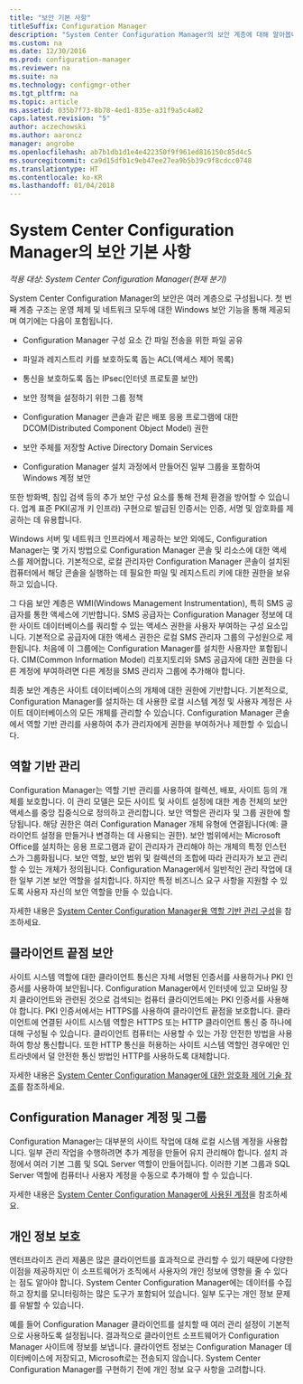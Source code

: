 ```yaml
---
title: "보안 기본 사항"
titleSuffix: Configuration Manager
description: "System Center Configuration Manager의 보안 계층에 대해 알아봅니다."
ms.custom: na
ms.date: 12/30/2016
ms.prod: configuration-manager
ms.reviewer: na
ms.suite: na
ms.technology: configmgr-other
ms.tgt_pltfrm: na
ms.topic: article
ms.assetid: 035b7f73-8b78-4ed1-835e-a31f9a5c4a02
caps.latest.revision: "5"
author: aczechowski
ms.author: aaroncz
manager: angrobe
ms.openlocfilehash: ab7b1db1d1e4e422350f9f961ed816150c85d4c5
ms.sourcegitcommit: ca9d15dfb1c9eb47ee27ea9b5b39c9f8cdcc0748
ms.translationtype: HT
ms.contentlocale: ko-KR
ms.lasthandoff: 01/04/2018
---
```

# <a name="fundamentals-of-security-for-system-center-configuration-manager"></a>System Center Configuration Manager의 보안 기본 사항

*적용 대상: System Center Configuration Manager(현재 분기)*

System Center Configuration Manager의 보안은 여러 계층으로 구성됩니다. 첫 번째 계층 구조는 운영 체제 및 네트워크 모두에 대한 Windows 보안 기능을 통해 제공되며 여기에는 다음이 포함됩니다.  

-   Configuration Manager 구성 요소 간 파일 전송을 위한 파일 공유  

-   파일과 레지스트리 키를 보호하도록 돕는 ACL(액세스 제어 목록)  

-   통신을 보호하도록 돕는 IPsec(인터넷 프로토콜 보안)  

-   보안 정책을 설정하기 위한 그룹 정책  

-   Configuration Manager 콘솔과 같은 배포 응용 프로그램에 대한 DCOM(Distributed Component Object Model) 권한  

-   보안 주체를 저장할 Active Directory Domain Services  

-   Configuration Manager 설치 과정에서 만들어진 일부 그룹을 포함하여 Windows 계정 보안  

또한 방화벽, 침입 검색 등의 추가 보안 구성 요소를 통해 전체 환경을 방어할 수 있습니다. 업계 표준 PKI(공개 키 인프라) 구현으로 발급된 인증서는 인증, 서명 및 암호화를 제공하는 데 유용합니다.  

Windows 서버 및 네트워크 인프라에서 제공하는 보안 외에도, Configuration Manager는 몇 가지 방법으로 Configuration Manager 콘솔 및 리소스에 대한 액세스를 제어합니다. 기본적으로, 로컬 관리자만 Configuration Manager 콘솔이 설치된 컴퓨터에서 해당 콘솔을 실행하는 데 필요한 파일 및 레지스트리 키에 대한 권한을 보유하고 있습니다.  

그 다음 보안 계층은 WMI(Windows Management Instrumentation), 특히 SMS 공급자를 통한 액세스에 기반합니다. SMS 공급자는 Configuration Manager 정보에 대한 사이트 데이터베이스를 쿼리할 수 있는 액세스 권한을 사용자 부여하는 구성 요소입니다. 기본적으로 공급자에 대한 액세스 권한은 로컬 SMS 관리자 그룹의 구성원으로 제한됩니다. 처음에 이 그룹에는 Configuration Manager를 설치한 사용자만 포함됩니다. CIM(Common Information Model) 리포지토리와 SMS 공급자에 대한 권한을 다른 계정에 부여하려면 다른 계정을 SMS 관리자 그룹에 추가해야 합니다.  

최종 보안 계층은 사이트 데이터베이스의 개체에 대한 권한에 기반합니다. 기본적으로, Configuration Manager를 설치하는 데 사용한 로컬 시스템 계정 및 사용자 계정은 사이트 데이터베이스의 모든 개체를 관리할 수 있습니다. Configuration Manager 콘솔에서 역할 기반 관리를 사용하여 추가 관리자에게 권한을 부여하거나 제한할 수 있습니다.  



## <a name="role-based-administration"></a>역할 기반 관리  
 Configuration Manager는 역할 기반 관리를 사용하여 컬렉션, 배포, 사이트 등의 개체를 보호합니다. 이 관리 모델은 모든 사이트 및 사이트 설정에 대한 계층 전체의 보안 액세스를 중앙 집중식으로 정의하고 관리합니다. 보안 역할은 관리자 및 그룹 권한에 할당됩니다. 해당 권한은 여러 Configuration Manager 개체 유형에 연결됩니다(예: 클라이언트 설정을 만들거나 변경하는 데 사용되는 권한). 보안 범위에서는 Microsoft Office를 설치하는 응용 프로그램과 같이 관리자가 관리해야 하는 개체의 특정 인스턴스가 그룹화됩니다. 보안 역할, 보안 범위 및 컬렉션의 조합에 따라 관리자가 보고 관리할 수 있는 개체가 정의됩니다. Configuration Manager에서 일반적인 관리 작업에 대한 일부 기본 보안 역할을 설치합니다. 하지만 특정 비즈니스 요구 사항을 지원할 수 있도록 사용자 자신의 보안 역할을 만들 수 있습니다.  

 자세한 내용은 [System Center Configuration Manager용 역할 기반 관리 구성](../../core/servers/deploy/configure/configure-role-based-administration.md)을 참조하세요.  

## <a name="securing-client-endpoints"></a>클라이언트 끝점 보안  
 사이트 시스템 역할에 대한 클라이언트 통신은 자체 서명된 인증서를 사용하거나 PKI 인증서를 사용하여 보안됩니다. Configuration Manager에서 인터넷에 있고 모바일 장치 클라이언트와 관련된 것으로 검색되는 컴퓨터 클라이언트에는 PKI 인증서를 사용해야 합니다. PKI 인증서에서는 HTTPS를 사용하여 클라이언트 끝점을 보호합니다. 클라이언트에 연결된 사이트 시스템 역할은 HTTPS 또는 HTTP 클라이언트 통신 중 하나에 대해 구성될 수 있습니다. 클라이언트 컴퓨터는 사용할 수 있는 가장 안전한 방법을 사용하여 항상 통신합니다. 또한 HTTP 통신을 허용하는 사이트 시스템 역할인 경우에만 인트라넷에서 덜 안전한 통신 방법인 HTTP를 사용하도록 대체합니다.  

 자세한 내용은 [System Center Configuration Manager에 대한 암호화 제어 기술 참조](../../protect/deploy-use/cryptographic-controls-technical-reference.md)를 참조하세요.  

## <a name="configuration-manager-accounts-and-groups"></a>Configuration Manager 계정 및 그룹  
 Configuration Manager는 대부분의 사이트 작업에 대해 로컬 시스템 계정을 사용합니다. 일부 관리 작업을 수행하려면 추가 계정을 만들어 유지 관리해야 합니다. 설치 과정에서 여러 기본 그룹 및 SQL Server 역할이 만들어집니다. 이러한 기본 그룹과 SQL Server 역할에 컴퓨터나 사용자 계정을 수동으로 추가해야 할 수 있습니다.  

 자세한 내용은 [System Center Configuration Manager에 사용된 계정](../../core/plan-design/hierarchy/accounts.md)을 참조하세요.  

## <a name="privacy"></a>개인 정보 보호  
 엔터프라이즈 관리 제품은 많은 클라이언트를 효과적으로 관리할 수 있기 때문에 다양한 이점을 제공하지만 이 소프트웨어가 조직에서 사용자의 개인 정보에 영향을 줄 수 있다는 점도 알아야 합니다. System Center Configuration Manager에는 데이터를 수집하고 장치를 모니터링하는 많은 도구가 포함되어 있습니다. 일부 도구는 개인 정보 문제를 유발할 수 있습니다.  

 예를 들어 Configuration Manager 클라이언트를 설치할 때 여러 관리 설정이 기본적으로 사용하도록 설정됩니다. 결과적으로 클라이언트 소프트웨어가 Configuration Manager 사이트에 정보를 보냅니다. 클라이언트 정보는 Configuration Manager 데이터베이스에 저장되고, Microsoft로는 전송되지 않습니다. System Center Configuration Manager를 구현하기 전에 개인 정보 요구 사항을 고려합니다.  
